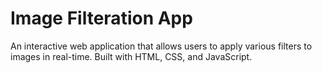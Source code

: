 # Image Filteration App
An interactive web application that allows users to apply various filters to images in real-time. Built with HTML, CSS, and JavaScript.
